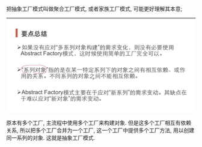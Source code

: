 把抽象工厂模式叫做聚合工厂模式, 或者家族工厂模式, 可能更好理解其本意;

![alt text](image.png)


原本有多个工厂, 主流程中使用多个工厂来构建对象. 但是这多个工厂相互有依赖关系, 所以把多个工厂合并为一个工厂, 这一个工厂中提供多个工厂方法, 用以创建同一系列的对象. 这就是抽象工厂模式.